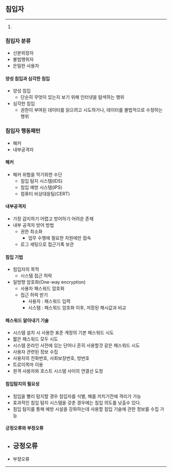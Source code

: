 
## 침입자
---
1. 

### 침입자 분류
- 신분위장자
- 불법행위자
- 은밀한 사용자

#### 양성 침입과 심각한 침입
- 양성 침입
	- 단순히 무엇이 있는지 보기 위해 인터넷을 탐색하는 행위
- 심각한 침입
	- 권한이 부여된 데이터를 읽으려고 시도하거나, 데이터를 불법적으로 수정하는 행위



### 침입자 행동패턴
- 해커
- 내부공격자

#### 해커
- 해커 위협을 막기위한 수단
	- 침입 탐지 시스템(IDS)
	- 침입 예방 시스템(IPS)
	- 컴퓨터 비상대응팀(CERT)

#### 내부공격자
- 가장 감지하기 어렵고 방어하기 어려운 존재
- 내부 공격자 방어 방법
	- 권한 최소화
		- 업무 수행에 필요한 자원에만 접속
	- 로그 세팅으로 접근기록 보관

#### 침입 기법
- 침입자의 목적
	- 시스템 접근 허락
- 일방향 암호화(One-way encryption)
	- 사용자 패스워드 암호화
	- 접근 허락 받기
		- 사용자 : 패스워드 입력
		- 시스템 : 패스워드 암호화 이후, 저장된 해시값과 비교

#### 패스워드 알아내기 기술
- 시스템 설치 시 사용한 표준 계정의 기본 패스워드 시도
- 짧은 패스워드 모두 시도
- 시스템 온라인 사전에 있는 단어나 흔히 사용할것 같은 패스워드 시도
- 사용자 관련된 정보 수집
- 사용자의 전화번호, 사회보장번호, 방번호
- 트로이목마 이용
- 원격 사용자와 호스트 시스템 사이의 연결선 도청

#### 침입탐지의 필요성
- 침입을 빨리 탐지할 경우 침입자를 식별, 해를 끼치기전에 격리가 가능
- 효과적인 침입 탐지 시스템을 갖춘 경우에는 침입 의도를 낮출수 있다.
- 침입 탐지를 통해 예방 시설을 강화하는데 사용할 침입 기술에 관한 정보를 수집 가능

#### 긍정오류와 부정오류
- 긍정오류
	- 
- 부정오류

---